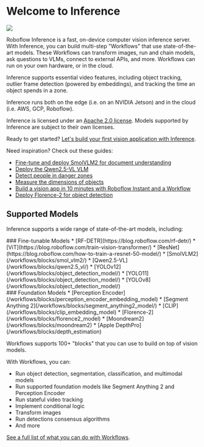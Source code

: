 # Welcome to Inference

![](https://github.com/roboflow/inference/raw/main/banner.png?raw=true)

Roboflow Inference is a fast, on-device computer vision inference server. With Inference, you can build multi-step "Workflows" that use state-of-the-art models. These Workflows can transform images, run and chain models, ask questions to VLMs, connect to external APIs, and more. Workflows can run on your own hardware, or in the cloud.

Inference supports essential video features, including object tracking, outlier frame detection (powered by embeddings), and tracking the time an object spends in a zone.

Inference runs both on the edge (i.e. on an NVIDIA Jetson) and in the cloud (i.e. AWS, GCP, Roboflow).

Inference is licensed under an [Apache 2.0 license](https://github.com/roboflow/inference/). Models supported by Inference are subject to their own licenses.

Ready to get started? [Let's build your first vision application with Inference](/start/getting-started/).

Need inspiration? Check out these guides:

- [Fine-tune and deploy SmolVLM2 for document understanding](https://www.youtube.com/watch?v=qLPInUmH9xE)
- [Deploy the Qwen2.5-VL VLM](https://www.youtube.com/watch?v=3PIDMhvwZd8)
- [Detect people in danger zones](https://www.youtube.com/watch?v=1N8JKCqR5Xg)
- [Measure the dimensions of objects](https://www.youtube.com/watch?v=FQY7TSHfZeI)
- [Build a vision app in 10 minutes with Roboflow Instant and a Workflow](https://www.youtube.com/watch?v=aPxlImNxj5A)
- [Deploy Florence-2 for object detection](https://www.youtube.com/watch?v=_u53TxShLsk)

## Supported Models
Inference supports a wide range of state-of-the-art models, including:

<div class="grid" markdown style="grid-template-columns: 1fr 1fr !important;">
<div markdown>
### Fine-tunable Models
* [RF-DETR](https://blog.roboflow.com/rf-detr/)
* [ViT](https://blog.roboflow.com/train-vision-transformer/)
* [ResNet](https://blog.roboflow.com/how-to-train-a-resnet-50-model/)
* [SmolVLM2](/workflows/blocks/smol_vlm2/)
* [Qwen2.5-VL](/workflows/blocks/qwen2.5_vl/)
* [YOLOv12](/workflows/blocks/object_detection_model/)
* [YOLO11](/workflows/blocks/object_detection_model/)
* [YOLOv8](/workflows/blocks/object_detection_model/)
</div>
<div markdown>
### Foundation Models 
* [Perception Encoder](/workflows/blocks/perception_encoder_embedding_model)
* [Segment Anything 2](/workflows/blocks/segment_anything2_model/)
* [CLIP](/workflows/blocks/clip_embedding_model)
* [Florence-2](/workflows/blocks/florence2_model)
* [Moondream2](/workflows/blocks/moondream2)
* [Apple DepthPro](/workflows/blocks/depth_estimation)
</div>
</div>

Workflows supports 100+ "blocks" that you can use to build on top of vision models.

With Workflows, you can:

* Run object detection, segmentation, classification, and multimodal models
* Run supported foundation models like Segment Anything 2 and Perception Encoder
* Run stateful video tracking
* Implement conditional logic
* Transform images
* Run detections consensus algorithms
* And more

[See a full list of what you can do with Workflows](/workflows/tutorials).